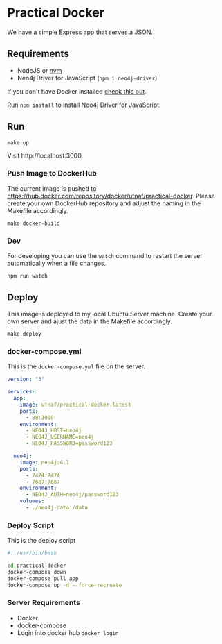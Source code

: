 # Practical Docker

We have a simple Express app that serves a JSON.

## Requirements

- NodeJS or [nvm](https://nvm.sh)
- Neo4j Driver for JavaScript (`npm i neo4j-driver`)

If you don't have Docker installed [check this out](https://docs.docker.com/docker-for-mac/install/).

Run `npm install` to install Neo4j Driver for JavaScript.

## Run

`make up`

Visit http://localhost:3000.

### Push Image to DockerHub

The current image is pushed to https://hub.docker.com/repository/docker/utnaf/practical-docker. Please create your own DockerHub repository and adjust the naming in the Makefile accordingly.

```
make docker-build
```

### Dev

For developing you can use the `watch` command to restart the server automatically when a file changes.

```
npm run watch
```

## Deploy

This image is deployed to my local Ubuntu Server machine. Create your own server and ajust the data in the Makefile accordingly.

```
make deploy
```

### docker-compose.yml

This is the `docker-compose.yml` file on the server.

```yaml
version: "3"

services:
  app:
    image: utnaf/practical-docker:latest
    ports:
      - 80:3000
    environment:
      - NEO4J_HOST=neo4j
      - NEO4J_USERNAME=neo4j
      - NEO4J_PASSWORD=password123

  neo4j:
    image: neo4j:4.1
    ports:
      - 7474:7474
      - 7687:7687
    environment:
      - NEO4J_AUTH=neo4j/password123
    volumes:
      - ./neo4j-data:/data
```

### Deploy Script

This is the deploy script

```bash
#! /usr/bin/bash

cd practical-docker
docker-compose down
docker-compose pull app
docker-compose up -d --force-recreate
```

### Server Requirements

- Docker
- docker-compose
- Login into docker hub `docker login`
